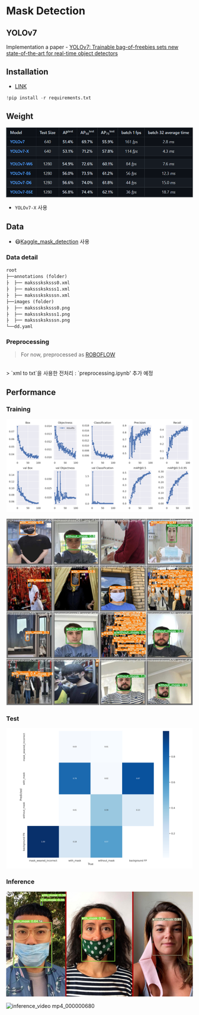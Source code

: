 # Mask Detection

## YOLOv7

Implementation a paper - [YOLOv7: Trainable bag-of-freebies sets new state-of-the-art for real-time object detectors](https://arxiv.org/abs/2207.02696)

## Installation

- [LINK](https://github.com/WongKinYiu/yolov7/blob/main/requirements.txt)

```python
!pip install -r requirements.txt
```


## Weight

![weight](./image/weight_pic.PNG)

- `YOLOv7-X` 사용



## Data

- 😷[Kaggle_mask_detection](https://www.kaggle.com/datasets/andrewmvd/face-mask-detection) 사용

### Data detail

```python
root
├──annotations (folder)
├  ├── maksssksksss0.xml
├  ├── maksssksksss1.xml
├  ├── maksssksksssn.xml
├──images (folder)
├  ├── maksssksksss0.png
├  ├── maksssksksss1.png
├  ├── maksssksksssn.png
└──dd.yaml
```

### Preprocessing

> For now, preprocessed as [ROBOFLOW](https://roboflow.com/) 
<br>
> `xml to txt`을 사용한 전처리 : `preprocessing.ipynb' 추가 예정



## Performance

### Training

![train_result](./train/results.png)

![train_pred](./train/test_batch1_pred.jpg)


### Test


![test_result](./test/confusion_matrix.png)


### Inference


![inference_result](./inference/12.png)


![inference_video mp4_000000680](https://user-images.githubusercontent.com/82855597/180775979-f06621f7-26e4-4816-bd36-b687f55fafab.gif)
